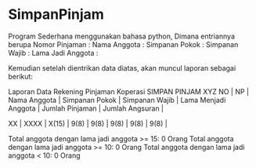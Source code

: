 # SimpanPinjam
Program Sederhana menggunakan bahasa python,
Dimana entriannya berupa
Nomor Pinjaman :
Nama Anggota :
Simpanan Pokok :
Simpanan Wajib :
Lama Jadi Anggota :

Kemudian setelah dientrikan data diatas, akan muncul laporan sebagai berikut:

Laporan Data Rekening Pinjaman Koperasi
SIMPAN PINJAM XYZ
NO | NP | Nama Anggota | Simpanan Pokok | Simpanan Wajib | Lama Menjadi Anggota | Jumlah Pinjaman | Jumlah Angsuran |

XX | XXXX | X(15) | 9(8) | 9(8) | 9(8) | 9(8) | 9(8) |

Total anggota dengan lama jadi anggota >= 15: 0  Orang
Total anggota dengan lama jadi anggota >= 10: 0  Orang
Total anggota dengan lama jadi anggota < 10: 0  Orang
